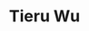 ---
# Display name
title: Tieru Wu
home_page: https://sai.jlu.edu.cn/info/1094/3099.htm

# Is this the primary user of the site?
superuser: false

highlight_name: false
---